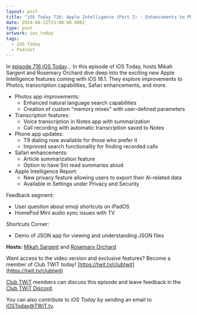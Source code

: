```yaml
---
layout: post
title: "iOS Today 716: Apple Intelligence (Part 2) - Enhancements to Photos, Safari, and more!"
date: 2024-08-22T23:00:00.000Z
type: post
artwork: ios_today
tags:
  - iOS Today
  - Podcast
---
```

In [episode 716 iOS Today](https://twit.tv/shows/ios-today/episodes/716)...
In this episode of iOS Today, hosts Mikah Sargent and Rosemary Orchard dive deep into the exciting new Apple Intelligence features coming with iOS 18.1. They explore improvements to Photos, transcription capabilities, Safari enhancements, and more.

*   Photos app improvements:
    *   Enhanced natural language search capabilities
    *   Creation of custom "memory mixes" with user-defined parameters
*   Transcription features:
    *   Voice transcription in Notes app with summarization
    *   Call recording with automatic transcription saved to Notes
*   Phone app updates:
    *   T9 dialing now available for those who prefer it
    *   Improved search functionality for finding recorded calls
*   Safari enhancements:
    *   Article summarization feature
    *   Option to have Siri read summaries aloud
*   Apple Intelligence Report:
    *   New privacy feature allowing users to export their AI-related data
    *   Available in Settings under Privacy and Security

Feedback segment:

*   User question about emoji shortcuts on iPadOS
*   HomePod Mini audio sync issues with TV

Shortcuts Corner:

*   Demo of JSON app for viewing and understanding JSON files

**Hosts:** [Mikah Sargent](https://twit.tv/people/mikah-sargent) and [Rosemary Orchard](https://twit.tv/people/rosemary-orchard)

Want access to the video version and exclusive features? Become a member of Club TWiT today! [https://twit.tv/clubtwit](https://twit.tv/clubtwit)

[Club TWiT](https://twit.tv/clubtwit) members can discuss this episode and leave feedback in the [Club TWiT Discord](https://twit.memberful.com/account/discord/authorize).

You can also contribute to _iOS Today_ by sending an email to [iOSToday@TWiT.tv](mailto:iOSToday@TWiT.tv).
